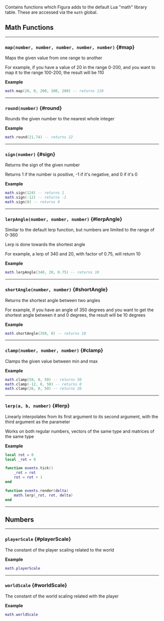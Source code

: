 Contains functions which Figura adds to the default Lua "math" library table. These are accessed via the `math` global.

## Math Functions

---

### `map(number, number, number, number, number)` \{#map}

Maps the given value from one range to another

For example, if you have a value of 20 in the range 0-200, and you want to map it to the range 100-200, the result will be 110

**Example**

```lua
math.map(20, 0, 200, 100, 200) -- returns 110
```

---

### `round(number)` \{#round}

Rounds the given number to the nearest whole integer

**Example**

```lua
math.round(21.74) -- returns 22
```

---

### `sign(number)` \{#sign}

Returns the sign of the given number

Returns 1 if the number is positive, -1 if it's negative, and 0 if it's 0

**Example**

```lua
math.sign(124) -- returns 1
math.sign(-12) -- returns -1
math.sign(0) -- returns 0
```

---

### `lerpAngle(number, number, number)` \{#lerpAngle}

Similar to the default lerp function, but numbers are limited to the range of 0-360

Lerp is done towards the shortest angle

For example, a lerp of 340 and 20, with factor of 0.75, will return 10

**Example**

```lua
math.lerpAngle(340, 20, 0.75) -- returns 10
```

---

### `shortAngle(number, number)` \{#shortAngle}

Returns the shortest angle between two angles

For example, if you have an angle of 350 degrees and you want to get the shortest angle between it and 0 degrees, the result will be 10 degrees

**Example**

```lua
math.shortAngle(350, 0) -- returns 10
```

---

### `clamp(number, number, number)` \{#clamp}

Clamps the given value between min and max

**Example**

```lua
math.clamp(58, 0, 50) -- returns 50
math.clamp(-12, 0, 50) -- returns 0
math.clamp(26, 0, 50) -- returns 26
```

---

### `lerp(a, b, number)` \{#lerp}

Linearly interpolates from its first argument to its second argument, with the third argument as the parameter

Works on both regular numbers, vectors of the same type and matrices of the same type

**Example**

```lua
local rot = 0
local _rot = 0

function events.tick()
    _rot = rot
    rot = rot + 1
end

function events.render(delta)
    math.lerp(_rot, rot, delta)
end
```

---

## Numbers

---

### `playerScale` \{#playerScale}

The constant of the player scaling related to the world

**Example**

```lua
math.playerScale
```

---

### `worldScale` \{#worldScale}

The constant of the world scaling related with the player

**Example**

```lua
math.worldScale
```
